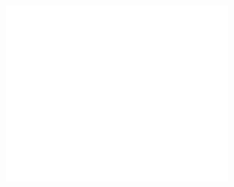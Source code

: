 <div align="center">
	<br>
	<a href="https://raw.githubusercontent.com/sindresorhus/css-in-readme-like-wat/main/readme.md">
		<img src="info.svg" width="800" height="400" alt="Click to see the source">
	</a>
	<br>
</div>
